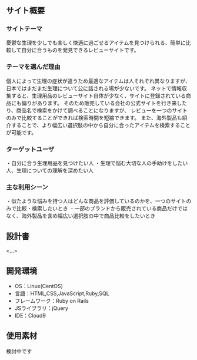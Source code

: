 # <comfy>

## サイト概要
### サイトテーマ
憂鬱な生理を少しでも楽しく快適に過ごせるアイテムを見つけられる、簡単に比較して自分に合うものを発見できるレビューサイトです。

### テーマを選んだ理由
個人によって生理の症状が違うため最適なアイテムは人それぞれ異なりますが、日本ではまだまだ生理について公に話される場が少ないです。
ネットで情報収集すると、生理用品のレビューサイト自体が少なく、サイトに登録されている商品にも偏りがあります。
そのため販売している会社の公式サイトを行き来したり、商品名で検索をかけて調べることになりますが、
レビューを一つのサイトのみで比較することができれば検索時間を短縮できます。
また、海外製品も紹介することで、より幅広い選択肢の中から自分に合ったアイテムを検索することが可能です。

### ターゲットユーザ
・自分に合う生理用品を見つけたい人
・生理で悩む大切な人の手助けをしたい人、生理についての理解を深めたい人

### 主な利用シーン
・似たような悩みを持つ人はどんな商品を評価しているのかを、一つのサイトのみで比較・検索したいとき
・一部のブランドから販売されている商品だけではなく、海外製品を含め幅広い選択肢の中で商品比較をしたいとき

## 設計書
<...>

## 開発環境
- OS：Linux(CentOS)
- 言語：HTML,CSS,JavaScript,Ruby,SQL
- フレームワーク：Ruby on Rails
- JSライブラリ：jQuery
- IDE：Cloud9

## 使用素材
検討中です